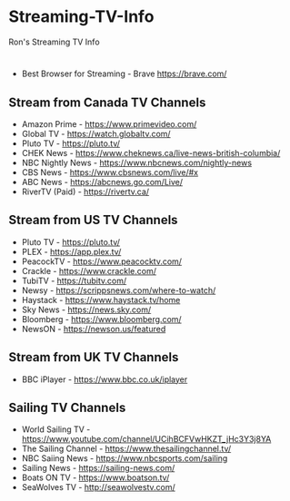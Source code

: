 # Streaming-TV-Info
Ron's Streaming TV Info
#
- Best Browser for Streaming - Brave https://brave.com/
## Stream from Canada TV Channels
- Amazon Prime - https://www.primevideo.com/
- Global TV - https://watch.globaltv.com/
- Pluto TV - https://pluto.tv/
- CHEK News - https://www.cheknews.ca/live-news-british-columbia/
- NBC Nightly News - https://www.nbcnews.com/nightly-news
- CBS News - https://www.cbsnews.com/live/#x
- ABC News - https://abcnews.go.com/Live/
- RiverTV (Paid) - https://rivertv.ca/

## Stream from US TV Channels
- Pluto TV - https://pluto.tv/
- PLEX - https://app.plex.tv/
- PeacockTV - https://www.peacocktv.com/
- Crackle - https://www.crackle.com/
- TubiTV - https://tubitv.com/
- Newsy - https://scrippsnews.com/where-to-watch/
- Haystack - https://www.haystack.tv/home
- Sky News - https://news.sky.com/
- Bloomberg - https://www.bloomberg.com/
- NewsON - https://newson.us/featured

## Stream from UK TV Channels
- BBC iPlayer - https://www.bbc.co.uk/iplayer

## Sailing TV Channels
- World Sailing TV - https://www.youtube.com/channel/UCihBCFVwHKZT_jHc3Y3j8YA
- The Sailing Channel - https://www.thesailingchannel.tv/
- NBC Saiing News - https://www.nbcsports.com/sailing
- Sailing News - https://sailing-news.com/
- Boats ON TV - https://www.boatson.tv/
- SeaWolves TV - http://seawolvestv.com/
